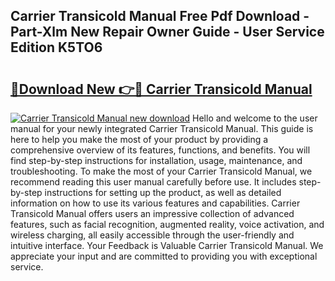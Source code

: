 ## Carrier Transicold Manual Free Pdf Download - Part-Xlm New Repair Owner Guide - User Service Edition K5TO6

# <h2><a href="http://bc36408.oget.top/?id=Carrier+Transicold+Manual">🔗Download New 👉🔴 Carrier Transicold Manual</a></h2>

[![Carrier Transicold Manual new download](https://i.imgur.com/5g1atiW.png)](http://bc36408.oget.top/?id=Carrier+Transicold+Manual)
Hello and welcome to the user manual for your newly integrated Carrier Transicold Manual. This guide is here to help you make the most of your product by providing a comprehensive overview of its features, functions, and benefits. You will find step-by-step instructions for installation, usage, maintenance, and troubleshooting. To make the most of your Carrier Transicold Manual, we recommend reading this user manual carefully before use. It includes step-by-step instructions for setting up the product, as well as detailed information on how to use its various features and capabilities. Carrier Transicold Manual offers users an impressive collection of advanced features, such as facial recognition, augmented reality, voice activation, and wireless charging, all easily accessible through the user-friendly and intuitive interface. Your Feedback is Valuable Carrier Transicold Manual. We appreciate your input and are committed to providing you with exceptional service.
